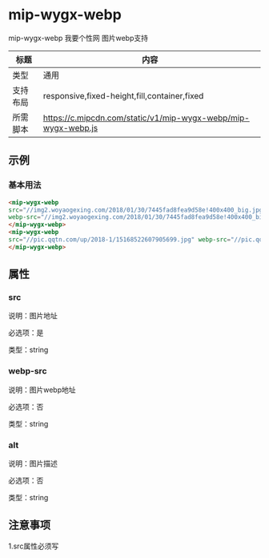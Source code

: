 # mip-wygx-webp

mip-wygx-webp 我要个性网  图片webp支持

标题|内容
----|----
类型|通用
支持布局|responsive,fixed-height,fill,container,fixed
所需脚本|https://c.mipcdn.com/static/v1/mip-wygx-webp/mip-wygx-webp.js

## 示例

### 基本用法
```html
<mip-wygx-webp
src="//img2.woyaogexing.com/2018/01/30/7445fad8fea9d58e!400x400_big.jpg"
webp-src="//img2.woyaogexing.com/2018/01/30/7445fad8fea9d58e!400x400_big.webp" alt="测试">
</mip-wygx-webp>
<mip-wygx-webp
src="//pic.qqtn.com/up/2018-1/15168522607905699.jpg" webp-src="//pic.qqtn.com/up/2018-1/15168522607905699.jpg" >
</mip-wygx-webp>
```

## 属性

### src

说明：图片地址

必选项：是

类型：string

### webp-src

说明：图片webp地址

必选项：否

类型：string

### alt

说明：图片描述

必选项：否

类型：string

## 注意事项

1.src属性必须写
